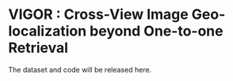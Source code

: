 # VIGOR : Cross-View Image Geo-localization beyond One-to-one Retrieval
The dataset and code will be released here.
